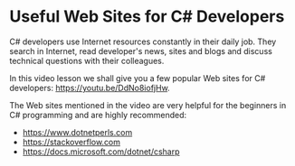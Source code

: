 # Useful Web Sites for C# Developers

C# developers use Internet resources constantly in their daily job. They search in Internet, read developer's news, sites and blogs and discuss technical questions with their colleagues.

In this video lesson we shall give you a few popular Web sites for C# developers: https://youtu.be/DdNo8iofjHw.

The Web sites mentioned in the video are very helpful for the beginners in C# programming and are highly recommended:

* https://www.dotnetperls.com
* https://stackoverflow.com
* https://docs.microsoft.com/dotnet/csharp
